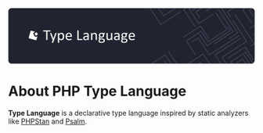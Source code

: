 <a href="https://github.com/php-type-language" target="_blank">
    <picture>
        <img align="center" src="https://github.com/php-type-language/.github/blob/master/assets/dark.png?raw=true">
    </picture>
</a>

<br />

# About PHP Type Language

**Type Language** is a declarative type language inspired by static analyzers
like [PHPStan](https://phpstan.org/) and [Psalm](https://psalm.dev/docs/).
